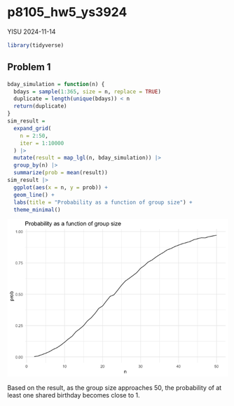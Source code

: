 p8105_hw5_ys3924
================
YISU
2024-11-14

``` r
library(tidyverse)
```

## Problem 1

``` r
bday_simulation = function(n) {
  bdays = sample(1:365, size = n, replace = TRUE)
  duplicate = length(unique(bdays)) < n
  return(duplicate)
}
sim_result = 
  expand_grid(
    n = 2:50,
    iter = 1:10000
  ) |>
  mutate(result = map_lgl(n, bday_simulation)) |>
  group_by(n) |>
  summarize(prob = mean(result))
sim_result |>
  ggplot(aes(x = n, y = prob)) +
  geom_line() +
  labs(title = "Probability as a function of group size") +
  theme_minimal()
```

![](p8105_hw5_ys3924_files/figure-gfm/unnamed-chunk-1-1.png)<!-- -->

Based on the result, as the group size approaches 50, the probability of
at least one shared birthday becomes close to 1.
